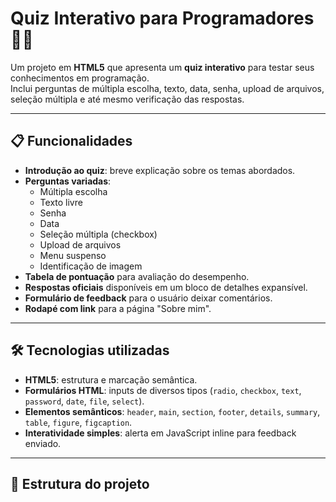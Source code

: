 # Quiz Interativo para Programadores 🧑‍💻

Um projeto em **HTML5** que apresenta um **quiz interativo** para testar seus conhecimentos em programação.  
Inclui perguntas de múltipla escolha, texto, data, senha, upload de arquivos, seleção múltipla e até mesmo verificação das respostas.

---

## 📋 Funcionalidades

- **Introdução ao quiz**: breve explicação sobre os temas abordados.
- **Perguntas variadas**:
  - Múltipla escolha
  - Texto livre
  - Senha
  - Data
  - Seleção múltipla (checkbox)
  - Upload de arquivos
  - Menu suspenso
  - Identificação de imagem
- **Tabela de pontuação** para avaliação do desempenho.
- **Respostas oficiais** disponíveis em um bloco de detalhes expansível.
- **Formulário de feedback** para o usuário deixar comentários.
- **Rodapé com link** para a página "Sobre mim".

---

## 🛠️ Tecnologias utilizadas

- **HTML5**: estrutura e marcação semântica.
- **Formulários HTML**: inputs de diversos tipos (`radio`, `checkbox`, `text`, `password`, `date`, `file`, `select`).
- **Elementos semânticos**: `header`, `main`, `section`, `footer`, `details`, `summary`, `table`, `figure`, `figcaption`.
- **Interatividade simples**: alerta em JavaScript inline para feedback enviado.

---

## 📂 Estrutura do projeto

